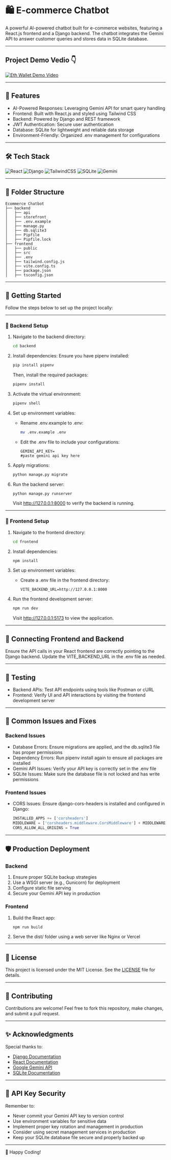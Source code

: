 # 🛍️ E-commerce Chatbot

A powerful AI-powered chatbot built for e-commerce websites, featuring a React.js frontend and a Django backend. The chatbot integrates the Gemini API to answer customer queries and stores data in SQLite database.

---
## Project Demo Vedio 👇
[![Eth Wallet Demo Video](https://img.youtube.com/vi/-1Wp-Tc36zE?si=9pg2bi-46j_fN4Ag/0.jpg)](https://youtu.be/-1Wp-Tc36zE?si=9pg2bi-46j_fN4Ag)


---

## 🌟 Features

- AI-Powered Responses: Leveraging Gemini API for smart query handling
- Frontend: Built with React.js and styled using Tailwind CSS
- Backend: Powered by Django and REST framework
- JWT Authentication: Secure user authentication
- Database: SQLite for lightweight and reliable data storage
- Environment-Friendly: Organized .env management for configurations

---

## 🛠️ Tech Stack

![React](https://img.shields.io/badge/React-20232A?style=for-the-badge&logo=react&logoColor=61DAFB)
![Django](https://img.shields.io/badge/Django-092E20?style=for-the-badge&logo=django&logoColor=white)
![TailwindCSS](https://img.shields.io/badge/TailwindCSS-38B2AC?style=for-the-badge&logo=tailwind-css&logoColor=white)
![SQLite](https://img.shields.io/badge/SQLite-003B57?style=for-the-badge&logo=sqlite&logoColor=white)
![Gemini](https://img.shields.io/badge/Google_Gemini-4285F4?style=for-the-badge&logo=google&logoColor=white)

---

## 📂 Folder Structure

```
Ecommerce Chatbot
├── backend
│   ├── api
│   ├── storefront
│   ├── .env.example
│   ├── manage.py
│   ├── db.sqlite3
│   ├── Pipfile
│   ├── Pipfile.lock
├── frontend
│   ├── public
│   ├── src
│   ├── .env
│   ├── tailwind.config.js
│   ├── vite.config.ts
│   ├── package.json
│   ├── tsconfig.json
```

---

## 🚀 Getting Started

Follow the steps below to set up the project locally:

---

### 🔧 Backend Setup

1. Navigate to the backend directory:
   ```bash
   cd backend
   ```

2. Install dependencies:
   Ensure you have pipenv installed:
   ```bash
   pip install pipenv
   ```
   Then, install the required packages:
   ```bash
   pipenv install
   ```

3. Activate the virtual environment:
   ```bash
   pipenv shell
   ```

4. Set up environment variables:
   - Rename .env.example to .env:
     ```bash
     mv .env.example .env
     ```
   - Edit the .env file to include your configurations:
     ```env
     GEMINI_API_KEY=
     #paste gemini api key here
     ```

5. Apply migrations:
   ```bash
   python manage.py migrate
   ```

6. Run the backend server:
   ```bash
   python manage.py runserver
   ```
   Visit http://127.0.0.1:8000 to verify the backend is running.

---

### 🎨 Frontend Setup

1. Navigate to the frontend directory:
   ```bash
   cd frontend
   ```

2. Install dependencies:
   ```bash
   npm install
   ```

3. Set up environment variables:
   - Create a .env file in the frontend directory:
     ```env
     VITE_BACKEND_URL=http://127.0.0.1:8000
     
     ```

4. Run the frontend development server:
   ```bash
   npm run dev
   ```
   Visit http://127.0.0.1:5173 to view the application.

---

## 🔗 Connecting Frontend and Backend

Ensure the API calls in your React frontend are correctly pointing to the Django backend. Update the VITE_BACKEND_URL in the .env file as needed.

---

## 🧪 Testing

- Backend APIs: Test API endpoints using tools like Postman or cURL
- Frontend: Verify UI and API interactions by visiting the frontend development server

---

## 🐛 Common Issues and Fixes

### Backend Issues
- Database Errors: Ensure migrations are applied, and the db.sqlite3 file has proper permissions
- Dependency Errors: Run pipenv install again to ensure all packages are installed
- Gemini API Issues: Verify your API key is correctly set in the .env file
- SQLite Issues: Make sure the database file is not locked and has write permissions

### Frontend Issues
- CORS Issues: Ensure django-cors-headers is installed and configured in Django:
  ```python
  INSTALLED_APPS += ['corsheaders']
  MIDDLEWARE = ['corsheaders.middleware.CorsMiddleware'] + MIDDLEWARE
  CORS_ALLOW_ALL_ORIGINS = True
  ```

---

## 🛡️ Production Deployment

### Backend
1. Ensure proper SQLite backup strategies
2. Use a WSGI server (e.g., Gunicorn) for deployment
3. Configure static file serving
4. Secure your Gemini API key in production

### Frontend
1. Build the React app:
   ```bash
   npm run build
   ```
2. Serve the dist/ folder using a web server like Nginx or Vercel

---

## 📜 License

This project is licensed under the MIT License. See the [LICENSE](LICENSE) file for details.

---

## 🤝 Contributing

Contributions are welcome! Feel free to fork this repository, make changes, and submit a pull request.

---

## ✨ Acknowledgments

Special thanks to:
- [Django Documentation](https://docs.djangoproject.com)
- [React Documentation](https://reactjs.org)
- [Google Gemini API](https://ai.google.dev/docs)
- [SQLite Documentation](https://sqlite.org/docs.html)

---

## 🔐 API Key Security

Remember to:
- Never commit your Gemini API key to version control
- Use environment variables for sensitive data
- Implement proper key rotation and management in production
- Consider using secret management services in production
- Keep your SQLite database file secure and properly backed up

---

🎉 Happy Coding!
